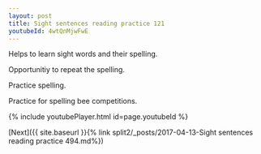 ```yaml
---
layout: post
title: Sight sentences reading practice 121
youtubeId: 4wtQnMjwFwE
---
```

 
 
Helps to learn sight words and their spelling.

Opportunitiy to repeat the spelling. 

Practice spelling. 
 
Practice for spelling bee competitions. 
 
{% include youtubePlayer.html id=page.youtubeId %}
 
 

[Next]({{ site.baseurl }}{% link  split2/_posts/2017-04-13-Sight sentences reading practice 494.md%})
 
